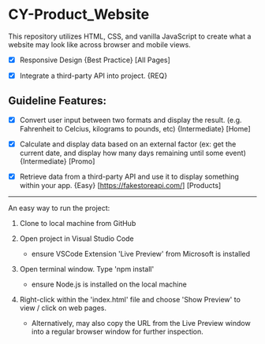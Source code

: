 # CY-Product_Website




This repository utilizes HTML, CSS, and vanilla JavaScript to create what a website may look like across browser and mobile views. 

*[x] Responsive Design {Best Practice} [All Pages]

*[x] Integrate a third-party API into project. {REQ}






## Guideline Features: 

*[x] Convert user input between two formats and display the result. (e.g. Fahrenheit to Celcius, kilograms to pounds, etc) {Intermediate} [Home]

*[x] Calculate and display data based on an external factor (ex: get the current date, and display how many days remaining until some event) {Intermediate} [Promo]

*[x] Retrieve data from a third-party API and use it to display something within your app. {Easy} [https://fakestoreapi.com/] [Products]


----------------------------------------------------------------------------------------

An easy way to run the project:

1. Clone to local machine from GitHub

2. Open project in Visual Studio Code
    - ensure VSCode Extension 'Live Preview' from Microsoft is installed

3. Open terminal window. Type 'npm install'
    - ensure Node.js is installed on the local machine

4. Right-click within the 'index.html' file and choose 'Show Preview' to view / click on web pages. 
    - Alternatively, may also copy the URL from the Live Preview window into a regular browser window for further inspection. 